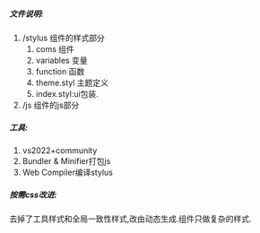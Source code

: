 ﻿##### 文件说明:
1. /stylus 组件的样式部分
   1. coms 组件
   2. variables 变量
   3. function 函数
   4. theme.styl 主题定义
   5. index.styl:ui包装.
2. /js 组件的js部分
##### 工具:
1. vs2022+community
2. Bundler & Minifier打包js
3. Web Compiler编译stylus
##### 按需css改进:
去掉了工具样式和全局一致性样式,改由动态生成.组件只做复杂的样式.